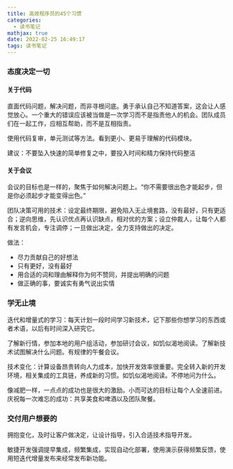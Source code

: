 ```yaml
---
title: 高效程序员的45个习惯
categories:
  - 读书笔记
mathjax: true
date: 2022-02-25 16:49:17
tags: 读书笔记
---
```


### 态度决定一切
#### 关于代码
直面代码问题，解决问题，而非寻根问底。勇于承认自己不知道答案，这会让人感觉放心。一个重大的错误应该被当做是一次学习而不是指责他人的机会。团队成员们在一起工作，应相互帮助，而不是互相指责。

使用代码复审，单元测试等方法。看到更小、更易于理解的代码模块。

建议：不要坠入快速的简单修复之中，要投入时间和精力保持代码整洁

#### 关于会议
会议的目标也是一样的，聚焦于如何解决问题上。“你不需要很出色才能起步，但是你必须起步才能变得出色。”

团队决策可用的技术：设定最终期限，避免陷入无止境套路，没有最好，只有更适合；逆向思维，先认识优点再认识缺点，相对优的方案；设立仲裁人，让每个人都有发言机会，专注调停；一旦做出决定，全力支持做出的决定。

做法：
- 尽力贡献自己的好想法
- 只有更好，没有最好
- 用合适的词和理由解释你为何不赞同，并提出明确的问题
- 做正确的事，要诚实有勇气说出实情


### 学无止境
迭代和增量式的学习：每天计划一段时间学习新技术，记下那些你想学习的东西或者术语，以后有时间深入研究它。

了解新行情，参加本地的用户组活动，参加研讨会议，如饥似渴地阅读。了解新技术试图解决什么问题。有规律的午餐会议。

技术变化：计算设备昂贵转向人力成本，加快开发效率很重要。完全转入新的开发环境，相关集成的工具链，养成新的习惯。如饥似渴地阅读。不停地问为什么。

像减肥一样，一点点的成功也是很大的激励。小而可达的目标让每个人全速前进。庆祝每一次难忘的成功：共享美食和啤酒以及团队聚餐。


### 交付用户想要的
 
 拥抱变化，及时让客户做决定，让设计指导，引入合适技术指导开发。

 敏捷开发强调提早集成，频繁集成，实现自动化部署，使用演示获得频繁反馈，使用短迭代增量发布来经常发布新功能。
